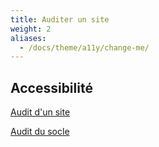 ```yaml
---
title: Auditer un site
weight: 2
aliases:
  - /docs/theme/a11y/change-me/
---
```


## Accessibilité

[Audit d'un site](accessibilite/audit-de-site/)

[Audit du socle](accessibilite/audit-de-site/)